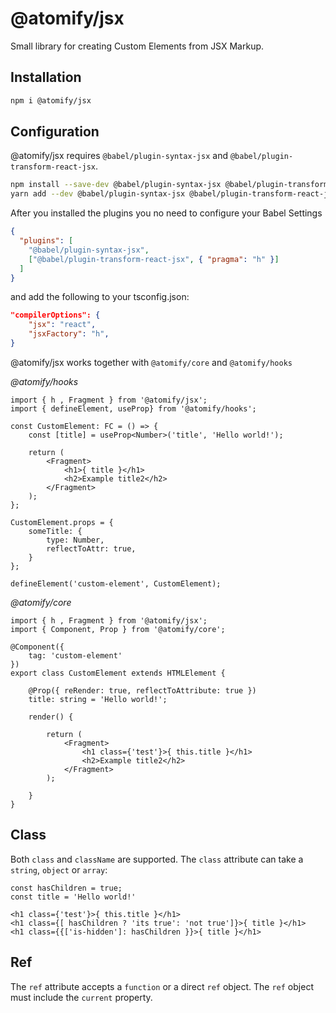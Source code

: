 # @atomify/jsx
Small library for creating Custom Elements from JSX Markup.

## Installation
```sh
npm i @atomify/jsx
```

## Configuration
@atomify/jsx requires `@babel/plugin-syntax-jsx` and `@babel/plugin-transform-react-jsx`.

```sh
npm install --save-dev @babel/plugin-syntax-jsx @babel/plugin-transform-react-jsx
yarn add --dev @babel/plugin-syntax-jsx @babel/plugin-transform-react-jsx
```

After you installed the plugins you no need to configure your Babel Settings

```json
{
  "plugins": [
    "@babel/plugin-syntax-jsx",
    ["@babel/plugin-transform-react-jsx", { "pragma": "h" }]
  ]
}
```

and add the following to your tsconfig.json:

```json
"compilerOptions": {
    "jsx": "react",
    "jsxFactory": "h",
}
```

@atomify/jsx works together with `@atomify/core` and `@atomify/hooks`

*@atomify/hooks*

```tsx
import { h , Fragment } from '@atomify/jsx';
import { defineElement, useProp} from '@atomify/hooks';

const CustomElement: FC = () => {
    const [title] = useProp<Number>('title', 'Hello world!');

    return (
        <Fragment>
            <h1>{ title }</h1>
            <h2>Example title2</h2>
        </Fragment>
    );
};

CustomElement.props = {
    someTitle: {
        type: Number,
        reflectToAttr: true,
    }
};

defineElement('custom-element', CustomElement);
```

*@atomify/core*

```tsx
import { h , Fragment } from '@atomify/jsx';
import { Component, Prop } from '@atomify/core';

@Component({
    tag: 'custom-element'
})
export class CustomElement extends HTMLElement {

    @Prop({ reRender: true, reflectToAttribute: true })
    title: string = 'Hello world!';

    render() {

        return (
            <Fragment>
                <h1 class={'test'}>{ this.title }</h1>
                <h2>Example title2</h2>
            </Fragment>
        );

    }
}
```

## Class
Both `class` and `className` are supported. The `class` attribute can take a `string`, `object` or `array`:

```tsx
const hasChildren = true;
const title = 'Hello world!'

<h1 class={'test'}>{ this.title }</h1>
<h1 class={[ hasChildren ? 'its true': 'not true']}>{ title }</h1>
<h1 class={{['is-hidden']: hasChildren }}>{ title }</h1>
```

## Ref
The `ref` attribute accepts a `function` or a direct `ref` object. The `ref` object must include the `current` property.